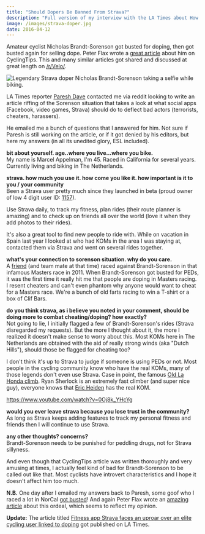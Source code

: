 ```yaml
---
title: "Should Dopers Be Banned From Strava?"
description: "Full version of my interview with the LA Times about How Strava coiple handle dopers on their platform."
image: /images/strava-doper.jpg
date: 2016-04-12
---
```

Amateur cyclist Nicholas Brandt-Sorenson got busted for doping, then got busted again for selling dope. Peter Flax wrote a [great article](http://cyclingtips.com/2016/03/who-is-thorfinn-sassquatch-the-mysterious-case-of-a-los-angeles-strava-legend/) about him on CyclingTips. This and many similar articles got shared and discussed at great length on [/r/Velo/](https://www.reddit.com/r/Velo/).

![Legendary Strava doper Nicholas Brandt-Sorenson taking a selfie while biking.](/images/strava-doper.jpg)

LA Times reporter [Paresh Dave](http://www.latimes.com/local/la-bio-paresh-dave-staff.html) contacted me via reddit looking to write an article riffing of the Sorenson situation that takes a look at what social apps (Facebook, video games, Strava) should do to deflect bad actors (terrorists, cheaters, harassers).

He emailed me a bunch of questions that I answered for him. Not sure if Paresh is still working on the article, or if it got denied by his editors, but here my answers (in all its unedited glory, ESL included).

**bit about yourself. age..where you live...where you bike.**  
My name is Marcel Appelman, I'm 45. Raced in California for several years. Currently living and biking in The Netherlands.

**strava. how much you use it. how come you like it. how important is it to you / your community**  
Been a Strava user pretty much since they launched in beta (proud owner of low 4 digit user ID: [1157](https://www.strava.com/athletes/1157)).

Use Strava daily, to track my fitness, plan rides (their route planner is amazing) and to check up on friends all over the world (love it when they add photos to their rides).

It's also a great tool to find new people to ride with. While on vacation in Spain last year I looked at who had KOMs in the area I was staying at, contacted them via Strava and went on several rides together.

**what's your connection to sorenson situation. why do you care.**  
A [friend](https://twitter.com/wednesdaynight) (and team mate at that time) raced against Brandt-Sorenson in that infamous Masters race in 2011. When Brandt-Sorenson got busted for PEDs, it was the first time it really hit me that people are doping in Masters racing. I resent cheaters and can't even phantom why anyone would want to cheat for a Masters race. We're a bunch of old farts racing to win a T-shirt or a box of Clif Bars.

**do you think strava, as i believe you noted in your comment, should be doing more to combat cheating/doping? how exactly?**  
Not going to lie, I initially flagged a few of Brandt-Sorenson's rides (Strava disregarded my requests). But the more I thought about it, the more I realized it doesn't make sense to worry about this. Most KOMs here in The Netherlands are obtained with the aid of really strong winds (aka "Dutch Hills"), should those be flagged for cheating too?

I don't think it's up to Strava to judge if someone is using PEDs or not. Most people in the cycling community know who have the real KOMs, many of those legends don't even use Strava. Case in point, the famous [Old La Honda climb](https://www.strava.com/segments/8109834). Ryan Sherlock is an extremely fast climber (and super nice guy), everyone knows that [Eric Heiden](https://en.wikipedia.org/wiki/Eric_Heiden) has the real KOM.

https://www.youtube.com/watch?v=0Oj8k_YHcYg

**would you ever leave strava because you lose trust in the community?**  
As long as Strava keeps adding features to track my personal fitness and friends then I will continue to use Strava.

**any other thoughts? concerns?**  
Brandt-Sorenson needs to be punished for peddling drugs, not for Strava sillyness.

And even though that CyclingTips article was written thoroughly and very amusing at times, I actually feel kind of bad for Brandt-Sorenson to be called out like that. Most cyclists have introvert characteristics and I hope it doesn't affect him too much.

**N.B.** One day after I emailed my answers back to Paresh, some goof who I raced a lot in NorCal [got busted](http://www.usada.org/michael-buckley-accepts-sanction/)! And again Peter Flax wrote an [amazing article](http://cyclingtips.com/2016/04/the-curious-case-of-oscar74-how-usada-nabbed-a-masters-doper/) about this ordeal, which seems to reflect my opinion.

**Update:** The article titled [Fitness app Strava faces an uproar over an elite cycling user linked to doping](https://www.latimes.com/business/la-fi-tn-strava-dopers-20160415-story.html) got published on LA Times. 
